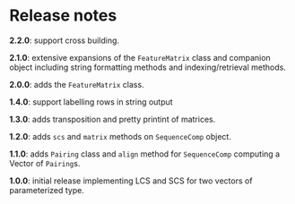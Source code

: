 # Release notes

**2.2.0**: support cross building.

**2.1.0**: extensive expansions of the `FeatureMatrix` class and companion object including string formatting methods and indexing/retrieval methods.

**2.0.0**: adds the `FeatureMatrix` class.

**1.4.0**: support labelling rows in string output

**1.3.0**: adds transposition and pretty printint of matrices.

**1.2.0**: adds `scs` and `matrix` methods on `SequenceComp` object.

**1.1.0**: adds `Pairing` class and `align` method for `SequenceComp` computing a Vector of `Pairing`s.

**1.0.0**: initial release implementing LCS and SCS for two vectors of parameterized type.
